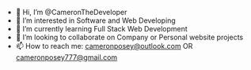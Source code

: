 - 👋 Hi, I’m @CameronTheDeveloper
- 👀 I’m interested in Software and Web Developing
- 🌱 I’m currently learning Full Stack Web Development
- 💞️ I’m looking to collaborate on Company or Personal website projects
- 📫 How to reach me: cameronposey@outlook.com OR cameronposey777@gmail.com

<!---
CameronTheDeveloper/CameronTheDeveloper is a ✨ special ✨ repository because its `README.md` (this file) appears on your GitHub profile.
You can click the Preview link to take a look at your changes.
--->
